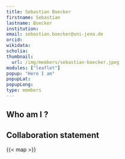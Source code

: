 ```yaml
---
title: Sebastian Boecker
firstname: Sebastian
lastname: Boecker
institution: 
email: sebastian.boecker@uni-jena.de
orcid: 
wikidata: 
scholia: 
thumbnail:
  url: /img/members/sebastian-boecker.jpeg
modules: ["leaflet"]
popup: "Here I am"
popupLat: 
popupLong: 
type: members
---
```


## Who am I ?

## Collaboration statement

{{< map >}}
